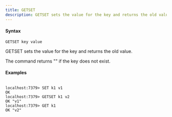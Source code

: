 ```yaml
---
title: GETSET
description: GETSET sets the value for the key and returns the old value
---
```


<!-- This file is automatically generated. Any modifications made directly to this file
  may be overwritten. For more details on how this file is generated and how to use
  the related commands, refer to the documentation available in the `internal/cmd/cmd_*.go` files.
-->

#### Syntax

```
GETSET key value
```


GETSET sets the value for the key and returns the old value.

The command returns "" if the key does not exist.
	

#### Examples

```

localhost:7379> SET k1 v1
OK
localhost:7379> GETSET k1 v2
OK "v1"
localhost:7379> GET k1
OK "v2"
	
```
